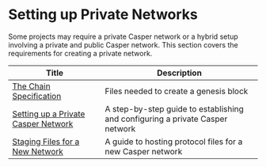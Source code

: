 # Setting up Private Networks

Some projects may require a private Casper network or a hybrid setup involving a private and public Casper network. This section covers the requirements for creating a private network.

| Title                                                                           | Description                 |
| ----------------------------------------------------------- | ----------------------------------------------- |
|[The Chain Specification](./chain-spec.md) | Files needed to create a genesis block              |
|[Setting up a Private Casper Network](./create-private.md) | A step-by-step guide to establishing and configuring a private Casper network |
|[Staging Files for a New Network](./staging-files-for-new-network.md) | A guide to hosting protocol files for a new Casper network |
